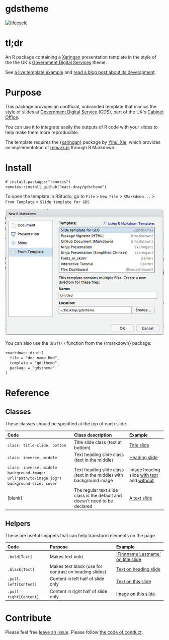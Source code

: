 # gdstheme

[![lifecycle](https://img.shields.io/badge/lifecycle-experimental-orange.svg)](https://www.tidyverse.org/lifecycle/#experimental)

# tl;dr

An R package containing a [Xaringan](https://github.com/yihui/xaringan) presentation template in the style of the the UK's [Government Digital Services](https://gds.blog.gov.uk/) theme.

See [a live template example](https://matt-dray.github.io/gdstheme/) and [read a blog post about its development](https://www.rostrum.blog/2019/05/24/xaringan-template/). 

# Purpose

This package provides an unofficial, unbranded template that mimics the style of slides at [Government Digital Service](https://www.gov.uk/government/organisations/government-digital-service) (GDS), part of the UK's [Cabinet Office](https://www.gov.uk/government/organisations/cabinet-office).

You can use it to integrate easily the outputs of R code with your slides to help make them more reproducible.

The template requires the [{xaringan}](https://github.com/yihui/xaringan) package by [Yihui Xie](https://yihui.name/), which provides an implementation of [remark.js](https://github.com/gnab/remark) through R Markdown.

# Install

```{r}
# install.packages("remotes")
remotes::install_github("matt-dray/gdstheme")
```

To open the template in RStudio, go to `File` > `New File` > `RMarkdown...` > `From Template` > `Slide template for GDS`

![](img/new-rmd.png)

You can also use the `draft()` function from the {rmarkdown} package:

```{r}
rmarkdown::draft(
  file = "doc_name.Rmd",
  template = "gdstheme",
  package = "gdstheme"
)
```

# Reference

## Classes

These classes should be specified at the top of each slide.

| Code | Class description | Example |
| :- | :- | :- |
| `class: title-slide, bottom` | Title slide class (text at bottom) | [Title slide](https://matt-dray.github.io/gdstheme/#1) |
| `class: inverse, middle` | Text heading slide class (text in the middle) | [Heading slide](https://matt-dray.github.io/gdstheme/#2) |
| `class: inverse, middle`<br>`background-image: url("path/to/image.jpg")`<br>`background-size: cover` | Text heading slide class (text in the middle) with background image | Image heading slide [with text](https://matt-dray.github.io/gdstheme/#3) and [without](https://matt-dray.github.io/gdstheme/#6) |
| [blank] | The regular text slide class is the default and doesn't need to be declared | [A text slide](https://matt-dray.github.io/gdstheme/#4) |

## Helpers

These are useful snippets that can help transform elements on the page.

| Code | Purpose | Example |
| :- | :- | :- |
| `.bold[Text]` | Makes text bold | ['Firstname Lastname' on title slide](https://matt-dray.github.io/gdstheme/#1) |
| `.black[Text]` | Makes text black (use for contrast on heading slides) | [Text on heading slide](https://matt-dray.github.io/gdstheme/#3) |
| `.pull-left[Content]` | Content in left half of slide only | [Text on this slide](https://matt-dray.github.io/gdstheme/#7) |
| `.pull-right[Content]` | Content in right half of slide only | [Image on this slide](https://matt-dray.github.io/gdstheme/#7) |

# Contribute

Please feel free [leave an issue](https://github.com/matt-dray/gdstheme/issues). Please follow [the code of conduct](https://github.com/matt-dray/gdstheme/blob/master/CODE_OF_CONDUCT.md).